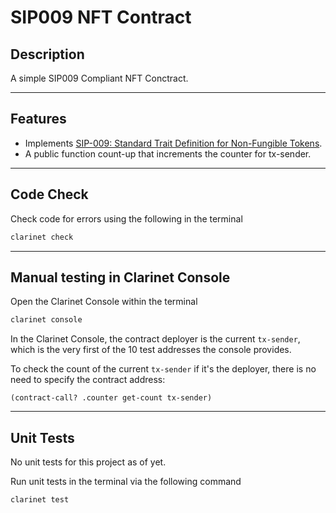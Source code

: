 # SIP009 NFT Contract

## Description

A simple SIP009 Compliant NFT Conctract.

___
## Features
- Implements [SIP-009: Standard Trait Definition for Non-Fungible Tokens](https://github.com/stacksgov/sips/blob/main/sips/sip-009/sip-009-nft-standard.md).
- A public function count-up that increments the counter for tx-sender.

___
## Code Check

Check code for errors using the following in the terminal

```bash
clarinet check
```
___
## Manual testing in Clarinet Console

Open the Clarinet Console within the terminal

```bash
clarinet console
```

In the Clarinet Console, the contract deployer is the current `tx-sender`, which is the very first of the 10 test addresses the console provides.


To check the count of the current `tx-sender` if it's the deployer, there is no need to specify the contract address:
```clarity
(contract-call? .counter get-count tx-sender)
```

___
## Unit Tests

No unit tests for this project as of yet.

Run unit tests in the terminal via the following command

```bash
clarinet test
```
